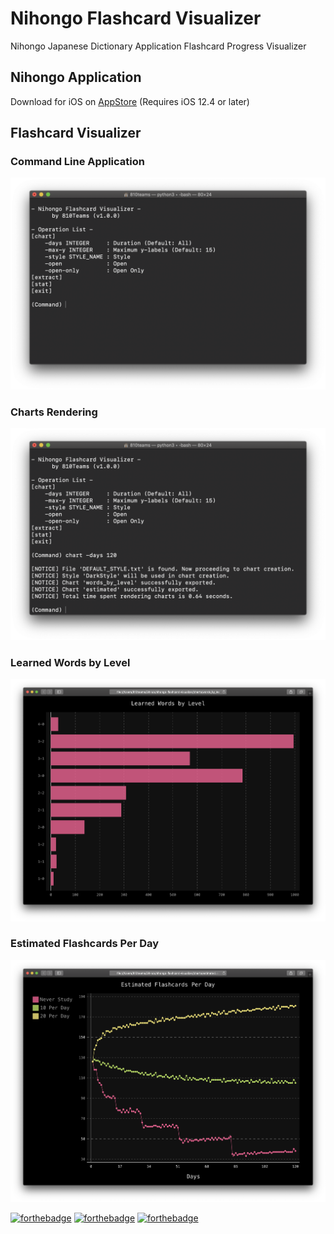 # Nihongo Flashcard Visualizer
Nihongo Japanese Dictionary Application Flashcard Progress Visualizer

## Nihongo Application
Download for iOS on [AppStore](https://apps.apple.com/us/app/nihongo-japanese-dictionary/id881697245) (Requires iOS 12.4 or later)

## Flashcard Visualizer

### Command Line Application
![](readme/img/01.png)

### Charts Rendering
![](readme/img/02.png)

### Learned Words by Level
![](readme/img/03.png)

### Estimated Flashcards Per Day
![](readme/img/04.png)

[![forthebadge](https://forthebadge.com/images/badges/built-by-developers.svg)](https://forthebadge.com)
[![forthebadge](https://forthebadge.com/images/badges/built-with-love.svg)](https://forthebadge.com)
[![forthebadge](https://forthebadge.com/images/badges/made-with-python.svg)](https://forthebadge.com)

